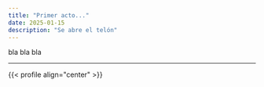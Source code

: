```yaml
---
title: "Primer acto..."
date: 2025-01-15
description: "Se abre el telón"
---
```



bla bla bla

---

{{< profile align="center" >}}
